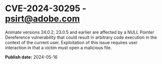 # CVE-2024-30295 - psirt@adobe.com

Animate versions 24.0.2, 23.0.5 and earlier are affected by a NULL Pointer Dereference vulnerability that could result in arbitrary code execution in the context of the current user. Exploitation of this issue requires user interaction in that a victim must open a malicious file.

**Publish date:** 2024-05-16
